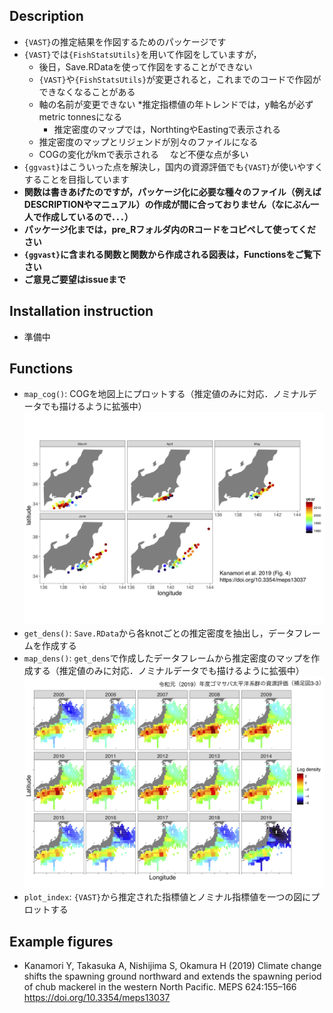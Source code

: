 ## Description
* `{VAST}`の推定結果を作図するためのパッケージです
* `{VAST}`では`{FishStatsUtils}`を用いて作図をしていますが，
  * 後日，Save.RDataを使って作図をすることができない
  * `{VAST}`や`{FishStatsUtils}`が変更されると，これまでのコードで作図ができなくなることがある
  * 軸の名前が変更できない
    *推定指標値の年トレンドでは，y軸名が必ずmetric tonnesになる
    * 推定密度のマップでは，NorthtingやEastingで表示される
  * 推定密度のマップとリジェンドが別々のファイルになる
  * COGの変化がkmで表示される
　など不便な点が多い
* `{ggvast}`はこういった点を解決し，国内の資源評価でも`{VAST}`が使いやすくすることを目指しています
* **関数は書きあげたのですが，パッケージ化に必要な種々のファイル（例えばDESCRIPTIONやマニュアル）の作成が間に合っておりません（なにぶん一人で作成しているので．．．）**
* **パッケージ化までは，pre_Rフォルダ内のRコードをコピペして使ってください**
* **`{ggvast}`に含まれる関数と関数から作成される図表は，Functionsをご覧下さい**
* **ご意見ご要望はissueまで**

## Installation instruction
* 準備中

## Functions
* `map_cog()`: COGを地図上にプロットする（推定値のみに対応．ノミナルデータでも描けるように拡張中）
![map_cog](figures/meps_fig4.png)
* `get_dens()`: `Save.RData`から各knotごとの推定密度を抽出し，データフレームを作成する
* `map_dens()`: `get_dens`で作成したデータフレームから推定密度のマップを作成する（推定値のみに対応．ノミナルデータでも描けるように拡張中）  
![map_dens](figures/stock_asessment_fig33.png)
* `plot_index`: `{VAST}`から推定された指標値とノミナル指標値を一つの図にプロットする

## Example figures
* Kanamori Y, Takasuka A, Nishijima S, Okamura H (2019) Climate change shifts the spawning ground northward and extends the spawning period of chub mackerel in the western North Pacific. MEPS 624:155–166
https://doi.org/10.3354/meps13037
